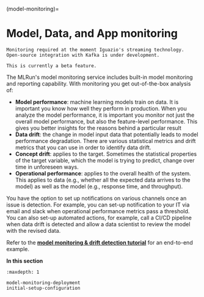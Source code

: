 (model-monitoring)=

# Model, Data, and App monitoring

```{note}
Monitoring required at the moment Iguazio's streaming technology. Open-source integration with Kafka is under development.
```

```{note}
This is currently a beta feature.
```

The MLRun's model monitoring service includes built-in model monitoring and reporting capability. With monitoring you get
out-of-the-box analysis of:

- **Model performance**: machine learning models train on data. It is important you know how well they perform in production.
  When you analyze the model performance, it is important you monitor not just the overall model performance, but also the
  feature-level performance. This gives you better insights for the reasons behind a particular result
- **Data drift**: the change in model input data that potentially leads to model performance degradation. There are various
  statistical metrics and drift metrics that you can use in order to identify data drift.
- **Concept drift**: applies to the target. Sometimes the statistical properties of the target variable, which the model is
  trying to predict, change over time in unforeseen ways.
- **Operational performance**: applies to the overall health of the system. This applies to data (e.g., whether all the
  expected data arrives to the model) as well as the model (e.g., response time, and throughput). 

You have the option to set up notifications on various channels once an issue is detection. For example, you can set-up notification
to your IT via email and slack when operational performance metrics pass a threshold. You can also set-up automated actions, for example,
call a CI/CD pipeline when data drift is detected and allow a data scientist to review the model with the revised data.

Refer to the [**model monitoring & drift detection tutorial**](../tutorial/05-model-monitoring.html) for an end-to-end example.

**In this section**

```{toctree}
:maxdepth: 1

model-monitoring-deployment
initial-setup-configuration
```

